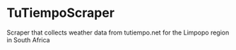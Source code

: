 # TuTiempoScraper
Scraper that collects weather data from tutiempo.net for the Limpopo region in South Africa
